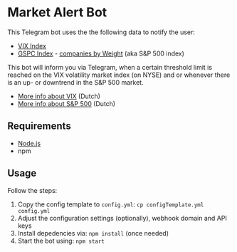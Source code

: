 Market Alert Bot
=========

This Telegram bot uses the the following data to notify the user:
* [VIX Index](http://www.cboe.com/products/vix-index-volatility/volatility-indexes)
* [GSPC Index](https://finance.yahoo.com/quote/%5EGSPC/) - [companies by Weight](https://www.slickcharts.com/sp500) (aka S&P 500 index)

This bot will inform you via Telegram, when a certain threshold limit is reached on the VIX volatility market index (on NYSE)
and or whenever there is an up- or downtrend in the S&P 500 market.

* [More info about VIX](https://www.veb.net/artikel/06263/7-vragen-over-de-vix-index) (Dutch)
* [More info about S&P 500](https://www.lynx.nl/kennis/artikelen/sp-500-index-alles-populairste-speler/) (Dutch)

Requirements
------------

* [Node.js](https://nodejs.org/en/download/)
* npm

Usage
-----

Follow the steps:

1. Copy the config template to `config.yml`: `cp configTemplate.yml config.yml`
2. Adjust the configuration settings (optionally), webhook domain and API keys
3. Install depedencies via: `npm install` (once needed)
4. Start the bot using: `npm start`
